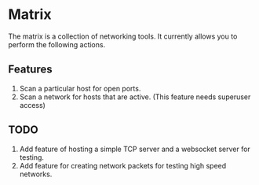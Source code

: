 # Matrix

The matrix is a collection of networking tools.
It currently allows you to perform the following actions.

## Features
1. Scan a particular host for open ports.
2. Scan a network for hosts that are active. (This feature needs superuser access)

## TODO
1. Add feature of hosting a simple TCP server and a websocket server for testing.
2. Add feature for creating network packets for testing high speed networks.
